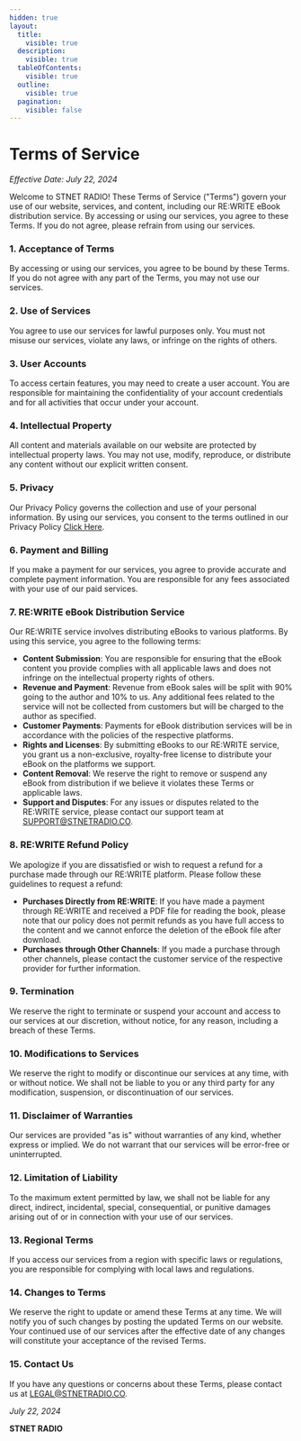 ```yaml
---
hidden: true
layout:
  title:
    visible: true
  description:
    visible: true
  tableOfContents:
    visible: true
  outline:
    visible: true
  pagination:
    visible: false
---
```


# Terms of Service

_Effective Date: July 22, 2024_

Welcome to STNET RADIO! These Terms of Service ("Terms") govern your use of our website, services, and content, including our RE:WRITE eBook distribution service. By accessing or using our services, you agree to these Terms. If you do not agree, please refrain from using our services.

### 1. Acceptance of Terms

By accessing or using our services, you agree to be bound by these Terms. If you do not agree with any part of the Terms, you may not use our services.

### 2. Use of Services

You agree to use our services for lawful purposes only. You must not misuse our services, violate any laws, or infringe on the rights of others.

### 3. User Accounts

To access certain features, you may need to create a user account. You are responsible for maintaining the confidentiality of your account credentials and for all activities that occur under your account.

### 4. Intellectual Property

All content and materials available on our website are protected by intellectual property laws. You may not use, modify, reproduce, or distribute any content without our explicit written consent.

### 5. Privacy

Our Privacy Policy governs the collection and use of your personal information. By using our services, you consent to the terms outlined in our Privacy Policy [Click Here](https://docs.stnetradio.co/privacy-policy).

### 6. Payment and Billing

If you make a payment for our services, you agree to provide accurate and complete payment information. You are responsible for any fees associated with your use of our paid services.

### 7. RE:WRITE eBook Distribution Service

Our RE:WRITE service involves distributing eBooks to various platforms. By using this service, you agree to the following terms:

* **Content Submission**: You are responsible for ensuring that the eBook content you provide complies with all applicable laws and does not infringe on the intellectual property rights of others.
* **Revenue and Payment**: Revenue from eBook sales will be split with 90% going to the author and 10% to us. Any additional fees related to the service will not be collected from customers but will be charged to the author as specified.
* **Customer Payments**: Payments for eBook distribution services will be in accordance with the policies of the respective platforms.
* **Rights and Licenses**: By submitting eBooks to our RE:WRITE service, you grant us a non-exclusive, royalty-free license to distribute your eBook on the platforms we support.
* **Content Removal**: We reserve the right to remove or suspend any eBook from distribution if we believe it violates these Terms or applicable laws.
* **Support and Disputes**: For any issues or disputes related to the RE:WRITE service, please contact our support team at [SUPPORT@STNETRADIO.CO](mailto:support@stnetradio.co).

### 8. RE:WRITE Refund Policy

We apologize if you are dissatisfied or wish to request a refund for a purchase made through our RE:WRITE platform. Please follow these guidelines to request a refund:

* **Purchases Directly from RE:WRITE**: If you have made a payment through RE:WRITE and received a PDF file for reading the book, please note that our policy does not permit refunds as you have full access to the content and we cannot enforce the deletion of the eBook file after download.
* **Purchases through Other Channels**: If you made a purchase through other channels, please contact the customer service of the respective provider for further information.

### 9. Termination

We reserve the right to terminate or suspend your account and access to our services at our discretion, without notice, for any reason, including a breach of these Terms.

### 10. Modifications to Services

We reserve the right to modify or discontinue our services at any time, with or without notice. We shall not be liable to you or any third party for any modification, suspension, or discontinuation of our services.

### 11. Disclaimer of Warranties

Our services are provided "as is" without warranties of any kind, whether express or implied. We do not warrant that our services will be error-free or uninterrupted.

### 12. Limitation of Liability

To the maximum extent permitted by law, we shall not be liable for any direct, indirect, incidental, special, consequential, or punitive damages arising out of or in connection with your use of our services.

### 13. Regional Terms

If you access our services from a region with specific laws or regulations, you are responsible for complying with local laws and regulations.

### 14. Changes to Terms

We reserve the right to update or amend these Terms at any time. We will notify you of such changes by posting the updated Terms on our website. Your continued use of our services after the effective date of any changes will constitute your acceptance of the revised Terms.

### 15. Contact Us

If you have any questions or concerns about these Terms, please contact us at [LEGAL@STNETRADIO.CO](mailto:legal@stnetradio.co).

_July 22, 2024_

**STNET RADIO**

